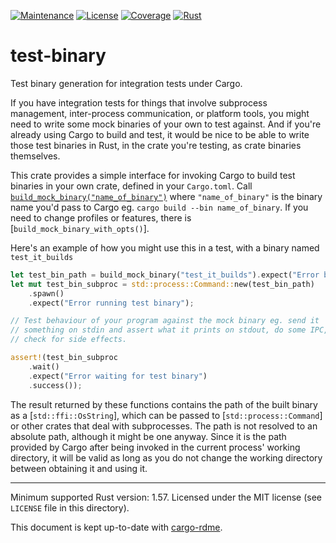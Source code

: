 [![Maintenance](https://img.shields.io/badge/maintenance-active-success?style=for-the-badge)]()
[![License](https://img.shields.io/badge/license-MIT-informational?style=for-the-badge)](./LICENSE.md)
[![Coverage](https://img.shields.io/gitlab/coverage/detly/test-binary/main?style=for-the-badge)]()
[![Rust](https://img.shields.io/badge/rust-^1.57-informational?style=for-the-badge)]()

# test-binary

<!-- cargo-rdme start -->

Test binary generation for integration tests under Cargo.

If you have integration tests for things that involve subprocess management,
inter-process communication, or platform tools, you might need to write some
mock binaries of your own to test against. And if you're already using Cargo
to build and test, it would be nice to be able to write those test binaries
in Rust, in the crate you're testing, as crate binaries themselves.

This crate provides a simple interface for invoking Cargo to build test
binaries in your own crate, defined in your `Cargo.toml`. Call
[`build_mock_binary("name_of_binary")`](build_mock_binary) where
`"name_of_binary"` is the binary name you'd pass to Cargo eg. `cargo build
--bin name_of_binary`. If you need to change profiles or features, there is
[`build_mock_binary_with_opts()`].

Here's an example of how you might use this in a test, with a binary named
`test_it_builds`

```rust
let test_bin_path = build_mock_binary("test_it_builds").expect("Error building test binary");
let mut test_bin_subproc = std::process::Command::new(test_bin_path)
    .spawn()
    .expect("Error running test binary");

// Test behaviour of your program against the mock binary eg. send it
// something on stdin and assert what it prints on stdout, do some IPC,
// check for side effects.

assert!(test_bin_subproc
    .wait()
    .expect("Error waiting for test binary")
    .success());
```

The result returned by these functions contains the path of the built binary
as a [`std::ffi::OsString`], which can be passed to
[`std::process::Command`] or other crates that deal with subprocesses. The
path is not resolved to an absolute path, although it might be one anyway.
Since it is the path provided by Cargo after being invoked in the current
process' working directory, it will be valid as long as you do not change
the working directory between obtaining it and using it.

<!-- cargo-rdme end -->

---

Minimum supported Rust version: 1.57. Licensed under the MIT license (see `LICENSE` file in this directory).

This document is kept up-to-date with [cargo-rdme](https://github.com/orium/cargo-rdme).
